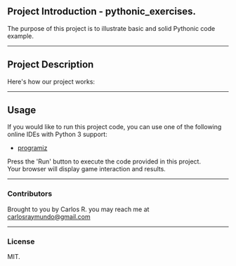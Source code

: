 ## Project Introduction - pythonic_exercises.
The purpose of this project is to illustrate basic and solid Pythonic code example.

---
## Project Description
Here's how our project works:


---
## Usage
If you would like to run this project code, you can use one of the following online IDEs with Python 3 support:  
* [programiz](https://www.programiz.com/python-programming/online-compiler/)


Press the 'Run' button to execute the code provided in this project.  
Your browser will display game interaction and results.

---
### Contributors
Brought to you by Carlos R. you may reach me at carlosraymundo@gmail.com

---
### License
MIT.
